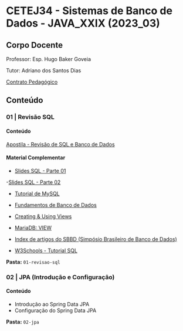 # CETEJ34 - Sistemas de Banco de Dados - JAVA_XXIX (2023_03)

## Corpo Docente
Professor: Esp. Hugo Baker Goveia

Tutor: Adriano dos Santos Dias

[Contrato Pedagógico](https://github.com/MarleneMoraes/utfpr-java/blob/main/banco/BANCO_Contrato_Pedagogico.pdf)

## Conteúdo
### 01 | Revisão SQL
#### Conteúdo

[Apostila - Revisão de SQL e Banco de Dados](https://github.com/MarleneMoraes/utfpr-java/blob/main/banco/01-revisao-sql/apostila-revisao-sql-banco-de-dados.pdf)

#### Material Complementar
- [Slides SQL - Parte 01](https://github.com/MarleneMoraes/utfpr-java/blob/main/banco/01-revisao-sql/slide-sql-com-exemplos-resolvidos.pdf)

-[Slides SQL - Parte 02](https://github.com/MarleneMoraes/utfpr-java/blob/main/banco/01-revisao-sql/slide-sql-material-complementar.pdf)

- [Tutorial de MySQL](https://github.com/MarleneMoraes/utfpr-java/blob/main/banco/01-revisao-sql/tutorial-my-sql.pdf)

- [Fundamentos de Banco de Dados](https://github.com/MarleneMoraes/utfpr-java/blob/main/banco/01-revisao-sql/slide-fundamentos-bd.pdf)

- [Creating & Using Views](https://mariadb.com/kb/en/creating-using-views/)

- [MariaDB: VIEW](https://www.techonthenet.com/mariadb/views.php)

- [Index de artigos do SBBD (Simpósio Brasileiro de Banco de Dados)](http://www.informatik.uni-trier.de/~ley/db/conf/sbbd/)

- [W3Schools - Tutorial SQL](http://www.w3schools.com/SQL)

**Pasta:** `01-revisao-sql`

### 02 | JPA (Introdução e Configuração)
#### Conteúdo

- Introdução ao Spring Data JPA
- Configuração do Spring Data JPA

**Pasta:** `02-jpa`

